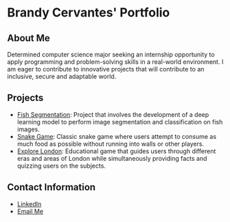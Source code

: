 # Brandy Cervantes' Portfolio

## About Me
Determined computer science major seeking an internship opportunity 
to apply programming and problem-solving skills in a real-world environment. 
I am eager to contribute to innovative projects that will contribute to
an inclusive, secure and adaptable world.

## Projects
- [Fish Segmentation](https://github.com/jupitercruiser/Portfolio/tree/1f534c252eeb968e26741aa6ed81e9f5086dc650/Fish%20Segmentation): Project that involves the development of a deep learning model to perform image segmentation and classification on fish images. 
- [Snake Game](https://github.com/jupitercruiser/Portfolio/tree/e8e5b50be95f46170ab9f6a595da22a01b95e504/Snake%20Game): Classic snake game where users attempt to consume as much food as possible without running into walls or other players.
- [Explore London](https://github.com/jupitercruiser/Portfolio/tree/52ffa73bbcd55cdd4ebaaaa53cf1fd5abedfdf9b/Explore%20London): Educational game that guides users through different eras and areas of London while simultaneously providing facts and quizzing users on the subjects. 
  
## Contact Information
- [LinkedIn](https://www.linkedin.com/in/brandycervantesgarcia)
- [Email Me](mailto:brandy.cervantes@utah.edu)
